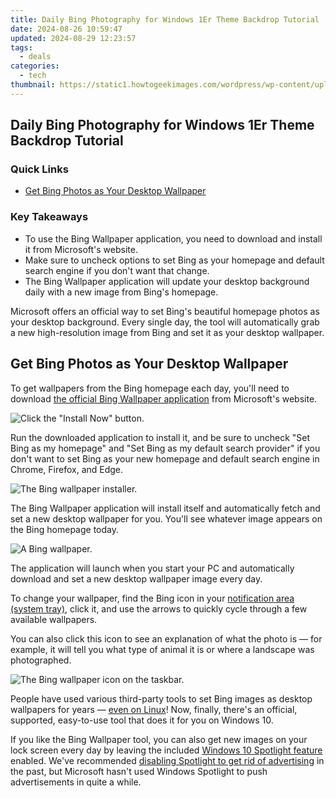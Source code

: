 ```yaml
---
title: Daily Bing Photography for Windows 1Er Theme Backdrop Tutorial
date: 2024-08-26 10:59:47
updated: 2024-08-29 12:23:57
tags:
  - deals
categories:
  - tech
thumbnail: https://static1.howtogeekimages.com/wordpress/wp-content/uploads/2023/11/52687750468_dc6bdda141_o-8.jpg
---
```


## Daily Bing Photography for Windows 1Er Theme Backdrop Tutorial

### Quick Links

* [Get Bing Photos as Your Desktop Wallpaper](https://youtube-docs.techidaily.com/n-2024-profitability-probe-dailymovement-versus-youtubes-financial-edge/)

### Key Takeaways

* To use the Bing Wallpaper application, you need to download and install it from Microsoft's website.
* Make sure to uncheck options to set Bing as your homepage and default search engine if you don't want that change.
* The Bing Wallpaper application will update your desktop background daily with a new image from Bing's homepage.

 Microsoft offers an official way to set Bing's beautiful homepage photos as your desktop background. Every single day, the tool will automatically grab a new high-resolution image from Bing and set it as your desktop wallpaper.

##  Get Bing Photos as Your Desktop Wallpaper

 To get wallpapers from the Bing homepage each day, you'll need to download [the official Bing Wallpaper application](https://www.microsoft.com/en-us/bing/bing-wallpaper) from Microsoft's website.

![Click the "Install Now" button.](https://static1.howtogeekimages.com/wordpress/wp-content/uploads/2023/11/1-11.png) 

 Run the downloaded application to install it, and be sure to uncheck "Set Bing as my homepage" and "Set Bing as my default search provider" if you don't want to set Bing as your new homepage and default search engine in Chrome, Firefox, and Edge.

![The Bing wallpaper installer.](https://static1.howtogeekimages.com/wordpress/wp-content/uploads/2023/11/2-install-now.png) 

 The Bing Wallpaper application will install itself and automatically fetch and set a new desktop wallpaper for you. You'll see whatever image appears on the Bing homepage today.

![A Bing wallpaper.](https://static1.howtogeekimages.com/wordpress/wp-content/uploads/2023/11/3-bing-wallpaper.png) 

 The application will launch when you start your PC and automatically download and set a new desktop wallpaper image every day.

 To change your wallpaper, find the Bing icon in your [notification area (system tray)](https://www.howtogeek.com/75510/beginner-how-to-customize-and-tweak-your-system-tray-icons-in-windows-7/), click it, and use the arrows to quickly cycle through a few available wallpapers.

 You can also click this icon to see an explanation of what the photo is — for example, it will tell you what type of animal it is or where a landscape was photographed.

![The Bing wallpaper icon on the taskbar.](https://static1.howtogeekimages.com/wordpress/wp-content/uploads/2023/11/4-bing-icon.png) 

 People have used various third-party tools to set Bing images as desktop wallpapers for years — [even on Linux](https://extra-hints.techidaily.com/mastering-light-and-shadow-with-iphone-xs-new-lens-technology/)! Now, finally, there's an official, supported, easy-to-use tool that does it for you on Windows 10.

 If you like the Bing Wallpaper tool, you can also get new images on your lock screen every day by leaving the included [Windows 10 Spotlight feature](https://instagram-video-recordings.techidaily.com/updated-2024-approved-the-ultimate-plan-for-profit-from-instagram-content/) enabled. We've recommended [disabling Spotlight to get rid of advertising](https://facebook-record-videos.techidaily.com/updated-creating-powerful-teacher-content-on-youtube-top-10-insights-for-2024/) in the past, but Microsoft hasn't used Windows Spotlight to push advertisements in quite a while.

<ins class="adsbygoogle"
     style="display:block"
     data-ad-format="autorelaxed"
     data-ad-client="ca-pub-7571918770474297"
     data-ad-slot="1223367746"></ins>



<ins class="adsbygoogle"
     style="display:block"
     data-ad-client="ca-pub-7571918770474297"
     data-ad-slot="8358498916"
     data-ad-format="auto"
     data-full-width-responsive="true"></ins>
